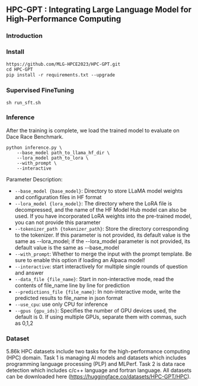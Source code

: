 ## HPC-GPT : Integrating Large Language Model for High-Performance Computing
### Introduction
### Install
```markdown
https://github.com/MLG-HPCE2023/HPC-GPT.git
cd HPC-GPT
pip install -r requirements.txt --upgrade
```

### Supervised FineTuning
```shell
sh run_sft.sh
```

### Inference
After the training is complete, we load the trained model to evaluate on Dace Race Benchmark.
```shell
python inference.py \
    --base_model path_to_llama_hf_dir \
    --lora_model path_to_lora \
    --with_prompt \
    --interactive
```

Parameter Description:

- `--base_model {base_model}`: Directory to store LLaMA model weights and configuration files in HF format
- `--lora_model {lora_model}`: The directory where the LoRA file is decompressed, and the name of the HF Model Hub model can also be used. If you have incorporated LoRA weights into the pre-trained model, you can not provide this parameter
- `--tokenizer_path {tokenizer_path}`: Store the directory corresponding to the tokenizer. If this parameter is not provided, its default value is the same as --lora_model; if the --lora_model parameter is not provided, its default value is the same as --base_model
- `--with_prompt`: Whether to merge the input with the prompt template. Be sure to enable this option if loading an Alpaca model!
- `--interactive`: start interactively for multiple single rounds of question and answer
- `--data_file {file_name}`: Start in non-interactive mode, read the contents of file_name line by line for prediction
- `--predictions_file {file_name}`: In non-interactive mode, write the predicted results to file_name in json format
- `--use_cpu`: use only CPU for inference
- `--gpus {gpu_ids}`: Specifies the number of GPU devices used, the default is 0. If using multiple GPUs, separate them with commas, such as 0,1,2

### Dataset
5.86k HPC datasets include two tasks for the high-performance computing (HPC) domain.
Task 1 is managing AI models and datasets which includes programming language processing (PLP) and MLPerf.
Task 2 is data race detection which includes c/c++ language and fortran language.
All datasets can be downloaded here (https://huggingface.co/datasets/HPC-GPT/HPC).
